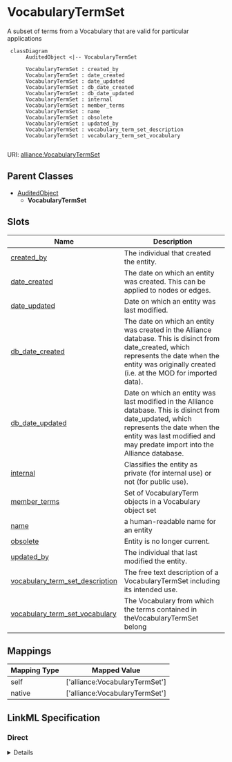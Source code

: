 # VocabularyTermSet

A subset of terms from a Vocabulary that are valid for particular applications


```mermaid
 classDiagram
      AuditedObject <|-- VocabularyTermSet
      
      VocabularyTermSet : created_by
      VocabularyTermSet : date_created
      VocabularyTermSet : date_updated
      VocabularyTermSet : db_date_created
      VocabularyTermSet : db_date_updated
      VocabularyTermSet : internal
      VocabularyTermSet : member_terms
      VocabularyTermSet : name
      VocabularyTermSet : obsolete
      VocabularyTermSet : updated_by
      VocabularyTermSet : vocabulary_term_set_description
      VocabularyTermSet : vocabulary_term_set_vocabulary
      

```



URI: [alliance:VocabularyTermSet](http://alliancegenome.org/VocabularyTermSet)


## Parent Classes

* [AuditedObject](AuditedObject.md)
    * **VocabularyTermSet**




<!-- no inheritance hierarchy -->


## Slots

| Name | Description  |
| ---  | ---  |
| [created_by](created_by.md) | The individual that created the entity. |
| [date_created](date_created.md) | The date on which an entity was created. This can be applied to nodes or edges. |
| [date_updated](date_updated.md) | Date on which an entity was last modified. |
| [db_date_created](db_date_created.md) | The date on which an entity was created in the Alliance database.  This is disinct from date_created, which represents the date when the entity was originally created (i.e. at the MOD for imported data). |
| [db_date_updated](db_date_updated.md) | Date on which an entity was last modified in the Alliance database.  This is disinct from date_updated, which represents the date when the entity was last modified and may predate import into the Alliance database. |
| [internal](internal.md) | Classifies the entity as private (for internal use) or not (for public use). |
| [member_terms](member_terms.md) | Set of VocabularyTerm objects in a Vocabulary object set |
| [name](name.md) | a human-readable name for an entity |
| [obsolete](obsolete.md) | Entity is no longer current. |
| [updated_by](updated_by.md) | The individual that last modified the entity. |
| [vocabulary_term_set_description](vocabulary_term_set_description.md) | The free text description of a VocabularyTermSet including its intended use. |
| [vocabulary_term_set_vocabulary](vocabulary_term_set_vocabulary.md) | The Vocabulary from which the terms contained in theVocabularyTermSet belong |


## Mappings

| Mapping Type | Mapped Value |
| ---  | ---  |
| self | ['alliance:VocabularyTermSet'] |
| native | ['alliance:VocabularyTermSet'] |




## LinkML Specification

<!-- TODO: investigate https://stackoverflow.com/questions/37606292/how-to-create-tabbed-code-blocks-in-mkdocs-or-sphinx -->

### Direct

<details>
```yaml
name: VocabularyTermSet
description: A subset of terms from a Vocabulary that are valid for particular applications
from_schema: https://github.com/alliance-genome/agr_curation_schema/controlledVocabulary.yaml
is_a: AuditedObject
slots:
- name
- vocabulary_term_set_vocabulary
- vocabulary_term_set_description
- member_terms
slot_usage:
  name:
    name: name
    identifier: true
    domain_of:
    - OntologyTerm
    - ResourceDescriptor
    - ResourceDescriptorPage
    - AffectedGenomicModel
    - AffectedGenomicModelDTO
    - VocabularyTerm
    - Vocabulary
    - VocabularyTermSet
    - Antibody
    - CurationReportGroup
    - CurationReport
    - BulkLoadGroup
    - BulkLoad
    required: true

```
</details>

### Induced

<details>
```yaml
name: VocabularyTermSet
description: A subset of terms from a Vocabulary that are valid for particular applications
from_schema: https://github.com/alliance-genome/agr_curation_schema/controlledVocabulary.yaml
is_a: AuditedObject
slot_usage:
  name:
    name: name
    identifier: true
    domain_of:
    - OntologyTerm
    - ResourceDescriptor
    - ResourceDescriptorPage
    - AffectedGenomicModel
    - AffectedGenomicModelDTO
    - VocabularyTerm
    - Vocabulary
    - VocabularyTermSet
    - Antibody
    - CurationReportGroup
    - CurationReport
    - BulkLoadGroup
    - BulkLoad
    required: true
attributes:
  name:
    name: name
    description: a human-readable name for an entity
    from_schema: https://github.com/alliance-genome/agr_curation_schema/affectedGenomicModel
    multivalued: false
    identifier: true
    alias: name
    owner: VocabularyTermSet
    domain_of:
    - OntologyTerm
    - ResourceDescriptor
    - ResourceDescriptorPage
    - AffectedGenomicModel
    - AffectedGenomicModelDTO
    - VocabularyTerm
    - Vocabulary
    - VocabularyTermSet
    - Antibody
    - CurationReportGroup
    - CurationReport
    - BulkLoadGroup
    - BulkLoad
    range: string
    required: true
  vocabulary_term_set_vocabulary:
    name: vocabulary_term_set_vocabulary
    description: The Vocabulary from which the terms contained in theVocabularyTermSet
      belong
    from_schema: https://github.com/alliance-genome/agr_curation_schema/controlledVocabulary.yaml
    domain: VocabularyTermSet
    alias: vocabulary_term_set_vocabulary
    owner: VocabularyTermSet
    domain_of:
    - VocabularyTermSet
    range: Vocabulary
    required: true
  vocabulary_term_set_description:
    name: vocabulary_term_set_description
    description: The free text description of a VocabularyTermSet including its intended
      use.
    from_schema: https://github.com/alliance-genome/agr_curation_schema/controlledVocabulary.yaml
    domain: VocabularyTermSet
    alias: vocabulary_term_set_description
    owner: VocabularyTermSet
    domain_of:
    - VocabularyTermSet
    range: string
  member_terms:
    name: member_terms
    description: Set of VocabularyTerm objects in a Vocabulary object set
    from_schema: https://github.com/alliance-genome/agr_curation_schema/controlledVocabulary.yaml
    multivalued: true
    alias: member_terms
    owner: VocabularyTermSet
    domain_of:
    - Vocabulary
    - VocabularyTermSet
    range: VocabularyTerm
  created_by:
    name: created_by
    description: The individual that created the entity.
    from_schema: https://github.com/alliance-genome/agr_curation_schema/core.yaml
    domain: AuditedObject
    multivalued: false
    alias: created_by
    owner: VocabularyTermSet
    domain_of:
    - AuditedObject
    range: Person
  date_created:
    name: date_created
    description: The date on which an entity was created. This can be applied to nodes
      or edges.
    from_schema: https://github.com/alliance-genome/agr_curation_schema/core.yaml
    aliases:
    - creation_date
    exact_mappings:
    - dct:createdOn
    - WIKIDATA_PROPERTY:P577
    alias: date_created
    owner: VocabularyTermSet
    domain_of:
    - AuditedObject
    - AuditedObjectDTO
    range: datetime
  updated_by:
    name: updated_by
    description: The individual that last modified the entity.
    from_schema: https://github.com/alliance-genome/agr_curation_schema/core.yaml
    domain: AuditedObject
    multivalued: false
    alias: updated_by
    owner: VocabularyTermSet
    domain_of:
    - AuditedObject
    range: Person
  date_updated:
    name: date_updated
    description: Date on which an entity was last modified.
    from_schema: https://github.com/alliance-genome/agr_curation_schema/core.yaml
    aliases:
    - date_last_modified
    alias: date_updated
    owner: VocabularyTermSet
    domain_of:
    - AuditedObject
    - AuditedObjectDTO
    range: datetime
  db_date_created:
    name: db_date_created
    description: The date on which an entity was created in the Alliance database.  This
      is disinct from date_created, which represents the date when the entity was
      originally created (i.e. at the MOD for imported data).
    from_schema: https://github.com/alliance-genome/agr_curation_schema/core.yaml
    alias: db_date_created
    owner: VocabularyTermSet
    domain_of:
    - AuditedObject
    - AuditedObjectDTO
    range: datetime
  db_date_updated:
    name: db_date_updated
    description: Date on which an entity was last modified in the Alliance database.  This
      is disinct from date_updated, which represents the date when the entity was
      last modified and may predate import into the Alliance database.
    from_schema: https://github.com/alliance-genome/agr_curation_schema/core.yaml
    alias: db_date_updated
    owner: VocabularyTermSet
    domain_of:
    - AuditedObject
    - AuditedObjectDTO
    range: datetime
  internal:
    name: internal
    description: Classifies the entity as private (for internal use) or not (for public
      use).
    notes:
    - Default value is true.
    from_schema: https://github.com/alliance-genome/agr_curation_schema/core.yaml
    alias: internal
    owner: VocabularyTermSet
    domain_of:
    - AuditedObject
    - AuditedObjectDTO
    range: boolean
    required: true
  obsolete:
    name: obsolete
    description: Entity is no longer current.
    notes:
    - Obsolete entities are preserved in the database for posterity but should not
      be publicly displayed.
    from_schema: https://github.com/alliance-genome/agr_curation_schema/core.yaml
    alias: obsolete
    owner: VocabularyTermSet
    domain_of:
    - AuditedObject
    - AuditedObjectDTO
    range: boolean

```
</details>